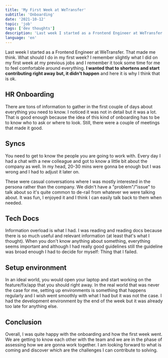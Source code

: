 ```yaml
---
title: 'My First Week at WeTransfer'
subtitle: 'Onboarding'
date: '2021-10-12'
topic: 'job'
tags: ['dev thoughts']
description: 'Last week I started as a Frontend Engineer at WeTransfer. That made me think. What should I do in my first week?'
language: 'en'
---
```

Last week I started as a Frontend Engineer at WeTransfer. That made me think. What should I do in my first week? I remember slightly what I did on my first week at my previous jobs and I remember it took some time for me to feel comfortable around everything. **I wanted that to shortens and start contributing right away but, it didn't happen** and here it is why I think that is ok.

## HR Onboarding

There are tons of information to gather in the first couple of days about everything you need to know. I noticed it was not in detail but it was a lot. That is good enough because the idea of this kind of onboarding has to be to know who to ask or where to look. Still, there were a couple of meetings that made it good.

## Syncs

You need to get to know the people you are going to work with. Every day I had a chat with a new colleague and got to know a little bit about the company as well. In my head, 20-30 mins were gonna be enough but I was wrong and I had to adjust it later on. 

These were casual conversations where I was mostly interested in the persona rather than the company. We didn't have a "problem"/"issue" to talk about so it's quite common to de-rail from whatever we were talking about. It was fun, I enjoyed it and I think I can easily talk back to them when needed.

## Tech Docs

Information overload is what I had. I was reading and reading docs because there is so much useful and relevant information (at least that's what I thought). When you don't know anything about something, everything seems important and although I had really good guidelines still the guideline was broad enough I had to decide for myself: Thing that I failed.

## Setup environment

In an ideal world, you would open your laptop and start working on the feature/fix/app that you should right away. In the real world that was never the case for me, setting up environments is something that happens regularly and I wish went smoothly with what I had but it was not the case. I had the development environment by the end of the week but it was already too late for anything else.

## Conclusion

Overall, I was quite happy with the onboarding and how the first week went. We are getting to know each other with the team and we are in the phase of assessing how we are gonna work together. I am looking forward to what is coming and discover which are the challenges I can contribute to solving.